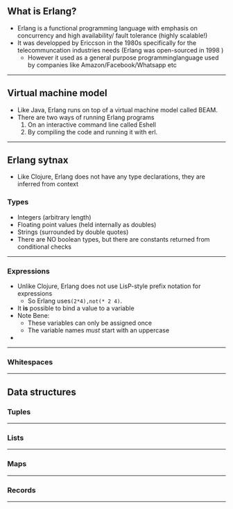 ## What is Erlang? 
- Erlang is a functional programming language with emphasis on concurrency and high availability/ fault tolerance (highly scalable!)
- It was developped by Ericcson in the 1980s specifically for the telecommuncation industries needs (Erlang was open-sourced in 1998 )
	- However it used as a general purpose programminglanguage used by companies like Amazon/Facebook/Whatsapp etc
---
## Virtual machine model 
- Like Java, Erlang runs on top of a virtual machine model called BEAM. 
- There are two ways of running Erlang programs
	1. On an interactive command line called Eshell
	2. By compiling the code and running it with erl.
---
## Erlang sytnax 
- Like Clojure, Erlang does not have any type declarations, they are inferred from context
### Types
- Integers (arbitrary length)
- Floating point values (held internally as doubles)
- Strings (surrounded by double quotes)
- There are NO boolean types, but there are constants returned from conditional checks
---
### Expressions
- Unlike Clojure, Erlang does not use LisP-style prefix notation for expressions 
	- So Erlang uses`(2*4),not(* 2 4)`.
- It **is** possible to bind a value to a variable 
- Note Bene:
	- These variables can only be assigned once 
	- The variable names *must* start with an uppercase
- 
---
### Whitespaces 
---
## Data structures
### Tuples 
---
### Lists
---
### Maps
---
### Records
---
